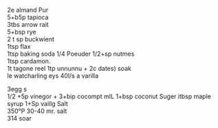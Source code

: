 2e almand Pur   
5+b5p tapioca       
3tbs arrow rait     
5+bsp rye   
2 t sp buckwient    
1tsp flax  
1tsp baking soda    1/4 Poeuder
1/2+sp nutmes       
1tsp cardamon.      
1t tagone reel
1tp unnunnu   +
2c dates) soak      
le watcharling      eys 40l/s a varilla

3egg s      
1/2 +5p vinegor + 3+bip cocompt mIL
1+bsp coconut Suger    itbsp maple syrup
1+Sp vaillg 
Salt        
350°P       30-40 mr.
salt        
        314 soar